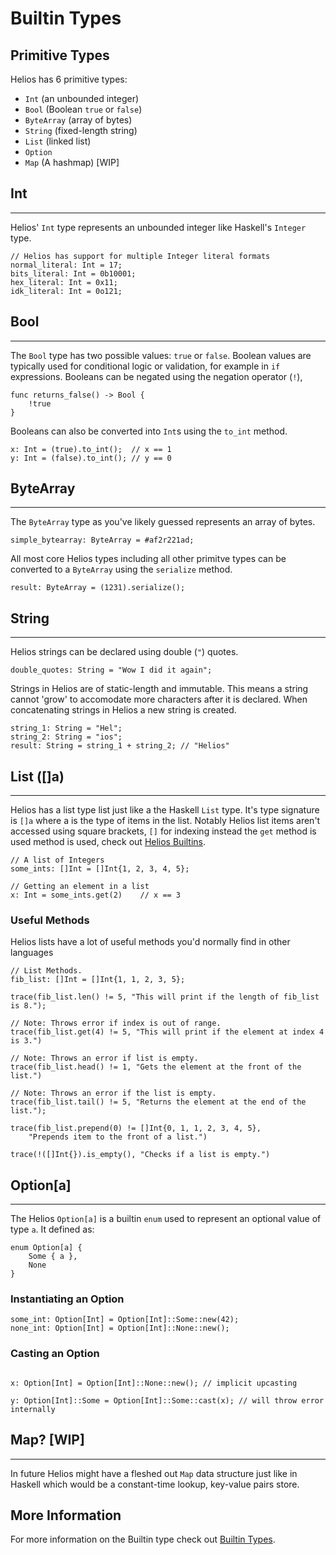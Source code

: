 # Builtin Types

## Primitive Types

Helios has 6 primitive types:

- `Int` (an unbounded integer)
- `Bool` (Boolean `true` or `false`)
- `ByteArray` (array of bytes)
- `String` (fixed-length string)
- `List` (linked list)
- `Option`
- `Map` (A hashmap) [WIP]

## Int

---

Helios' `Int` type represents an unbounded integer like Haskell's `Integer` type.

```rust,noplaypen
// Helios has support for multiple Integer literal formats
normal_literal: Int = 17;
bits_literal: Int = 0b10001;
hex_literal: Int = 0x11;
idk_literal: Int = 0o121;
```

## Bool

---

The `Bool` type has two possible values: `true` or `false`. Boolean values are typically used for conditional logic or validation, for example in `if` expressions. Booleans can be negated using the negation operator (`!`),

```rust,noplaypen
func returns_false() -> Bool {
    !true
}
```

Booleans can also be converted into `Int`s using the `to_int` method.

```rust,noplaypen
x: Int = (true).to_int();  // x == 1
y: Int = (false).to_int(); // y == 0
```

## ByteArray

---

The `ByteArray` type as you've likely guessed represents an array of bytes.

```rust,noplaypen
simple_bytearray: ByteArray = #af2r221ad;
```

All most core Helios types including all other primitve types can be converted to a `ByteArray` using the `serialize` method.

```rust,noplaypen
result: ByteArray = (1231).serialize();
```

## String

---

Helios strings can be declared using double (`"`) quotes.

```ts,noplaypen
double_quotes: String = "Wow I did it again";
```

Strings in Helios are of static-length and immutable.
This means a string cannot 'grow' to accomodate more characters after it is declared.
When concatenating strings in Helios a new string is created.

```rust,noplaypen
string_1: String = "Hel";
string_2: String = "ios";
result: String = string_1 + string_2; // "Helios"
```

## List (\[\]a)

---

Helios has a list type list just like a the Haskell `List` type.
It's type signature is `[]a` where a is the type of items in the list.
Notably Helios list items aren't accessed using square brackets, `[]` for indexing instead the `get` method is used method is used, check out [Helios Builtins](../helios_builtins/Helios_Builtins.md/#list-a).

```rust,noplaypen
// A list of Integers
some_ints: []Int = []Int{1, 2, 3, 4, 5};

// Getting an element in a list
x: Int = some_ints.get(2)    // x == 3
```

### Useful Methods

Helios lists have a lot of useful methods you'd normally find in other languages

```rust,noplaypen
// List Methods.
fib_list: []Int = []Int{1, 1, 2, 3, 5};

trace(fib_list.len() != 5, "This will print if the length of fib_list is 8.");

// Note: Throws error if index is out of range. 
trace(fib_list.get(4) != 5, "This will print if the element at index 4 is 3.")

// Note: Throws an error if list is empty.
trace(fib_list.head() != 1, "Gets the element at the front of the list.")

// Note: Throws an error if the list is empty.
trace(fib_list.tail() != 5, "Returns the element at the end of the list.");

trace(fib_list.prepend(0) != []Int{0, 1, 1, 2, 3, 4, 5}, 
    "Prepends item to the front of a list.")

trace(!([]Int{}).is_empty(), "Checks if a list is empty.")
```

## Option[a]

---

The Helios `Option[a]` is a builtin `enum` used to represent an optional value of type `a`.
It defined as:

```rust, noplaypen
enum Option[a] {
    Some { a },
    None
}
```

### Instantiating an Option

```rust, noplaypen
some_int: Option[Int] = Option[Int]::Some::new(42);
none_int: Option[Int] = Option[Int]::None::new();
```

### Casting an Option

```go, noplaypen

x: Option[Int] = Option[Int]::None::new(); // implicit upcasting

y: Option[Int]::Some = Option[Int]::Some::cast(x); // will throw error internally
```

## Map? \[WIP\]

---

In future Helios might have a fleshed out `Map` data structure just like in Haskell which would be a constant-time lookup, key-value pairs store.

## More Information

For more information on the Builtin type check out [Builtin Types](../helios_builtins/Helios_Builtins.md).

